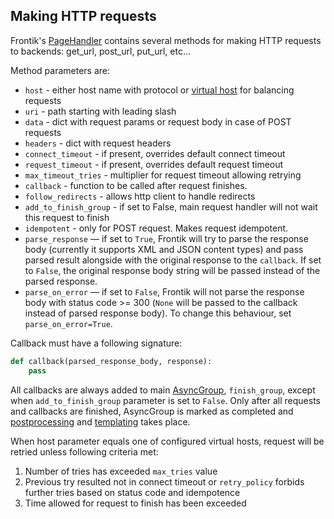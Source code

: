 ## Making HTTP requests

Frontik's [PageHandler](/frontik/handler.py) contains several methods for making HTTP requests to backends:
get_url, post_url, put_url, etc...

Method parameters are:
* `host` - either host name with protocol or [virtual host](/docs/http-balancing.md) for balancing requests
* `uri` - path starting with leading slash
* `data` - dict with request params or request body in case of POST requests
* `headers` - dict with request headers
* `connect_timeout` - if present, overrides default connect timeout
* `request_timeout` - if present, overrides default request timeout
* `max_timeout_tries` - multiplier for request timeout allowing retrying 
* `callback` - function to be called after request finishes.
* `follow_redirects` - allows http client to handle redirects
* `add_to_finish_group` - if set to False, main request handler will not wait this request to finish
* `idempotent` - only for POST request. Makes request idempotent.
* `parse_response` — if set to `True`, Frontik will try to parse the response body
(currently it supports XML and JSON content types) and pass parsed result alongside with the original response
to the `callback`. If set to `False`, the original response body string will be passed instead of the parsed response.
* `parse_on_error` — if set to `False`, Frontik will not parse the response body with status code >= 300
(`None` will be passed to the callback instead of parsed response body). To change this behaviour,
set `parse_on_error=True`.

Callback must have a following signature:

```python
def callback(parsed_response_body, response):
    pass
```

All callbacks are always added to main [AsyncGroup](/frontik/futures.py), `finish_group`,
except when `add_to_finish_group` parameter is set to `False`. Only after all requests and callbacks
are finished, AsyncGroup is marked as completed and [postprocessing](/docs/postprocessing.md)
and [templating](/docs/producers.md) takes place.

When host parameter equals one of configured virtual hosts, request will be retried unless following criteria met:
1) Number of tries has exceeded `max_tries` value
2) Previous try resulted not in connect timeout or `retry_policy` forbids further tries based on status code and idempotence 
3) Time allowed for request to finish has been exceeded
